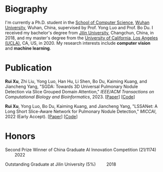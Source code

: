 # Biography
I'm currently a Ph.D. student in the [School of Computer Science](http://cs.whu.edu.cn/), [Wuhan University](https://www.whu.edu.cn/), Wuhan, China, supervised by Prof. Yong Luo and Prof. Bo Du. I received my bachelor's degree from [Jilin University](https://www.jlu.edu.cn/), Changchun, China, in 2018, and my master's degree from the [University of California, Los Angeles (UCLA)](https://www.ucla.edu/), CA, US, in 2020. My research interests include __computer vision__ and __machine learning__.

# Publication
__Rui Xu__, Zhi Liu, Yong Luo, Han Hu, Li Shen, Bo Du, Kaiming Kuang, and Jiancheng Yang, "SGDA: Towards 3D Universal Pulmonary Nodule Detection via Slice Grouped Domain Attention," _IEEE/ACM Transactions on Computational Biology and Bioinformatics_, 2023. [[Paper](https://arxiv.org/abs/2303.03625)] [[Code](https://github.com/Ruixxxx/SGDA)]

__Rui Xu__, Yong Luo, Bo Du, Kaiming Kuang, and Jiancheng Yang, "LSSANet: A Long Short Slice-Aware Network for Pulmonary Nodule Detection," _MICCAI_, 2022 (Early Accept). [[Paper](https://arxiv.org/abs/2208.02122)] [[Code](https://github.com/Ruixxxx/LSSANet)]

# Honors
Second Prize Winner of China Graduate AI Innovation Competition (21/1174) &nbsp;&nbsp;&nbsp;&nbsp;&nbsp;&nbsp;&nbsp; 2022

Outstanding Graduate at Jilin University (5%) &nbsp;&nbsp;&nbsp;&nbsp;&nbsp;&nbsp;&nbsp; 2018



<!--
**Ruixxxx/Ruixxxx** is a ✨ _special_ ✨ repository because its `README.md` (this file) appears on your GitHub profile.

Here are some ideas to get you started:

- 🔭 I’m currently working on ...
- 🌱 I’m currently learning ...
- 👯 I’m looking to collaborate on ...
- 🤔 I’m looking for help with ...
- 💬 Ask me about ...
- 📫 How to reach me: ...
- 😄 Pronouns: ...
- ⚡ Fun fact: ...
-->
